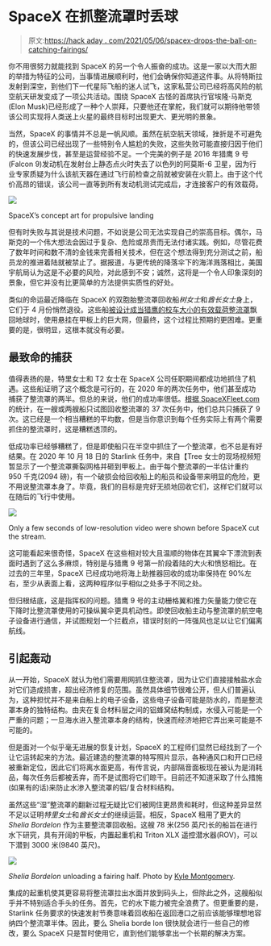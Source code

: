 # SpaceX 在抓整流罩时丢球

> 原文:[https://hack aday . com/2021/05/06/spacex-drops-the-ball-on-catching-fairings/](https://hackaday.com/2021/05/06/spacex-drops-the-ball-on-catching-fairings/)

你不用很努力就能找到 SpaceX 的另一个令人振奋的成功。这是一家以大而大胆的举措为特征的公司，当事情进展顺利时，他们会确保你知道这件事。从将特斯拉发射到深空，到他们下一代星际飞船的迷人试飞，这家私营公司已经将高风险的航空航天研发变成了一项公共活动。围绕 SpaceX 古怪的首席执行官埃隆·马斯克(Elon Musk)已经形成了一种个人崇拜，只要他还在掌舵，我们就可以期待他带领该公司实现将人类送上火星的最终目标时出现更大、更光明的景象。

当然，SpaceX 的事情并不总是一帆风顺。虽然在航空航天领域，挫折是不可避免的，但该公司已经出现了一些特别令人尴尬的失败，这些失败可能直接归因于他们的快速发展步伐，甚至是运营经验不足。一个完美的例子是 2016 年猎鹰 9 号(Falcon 9)发动机在发射台上静态点火时失去了以色列的阿莫斯-6 卫星，因为行业专家质疑为什么该航天器在通过飞行前检查之前就被安装在火箭上。由于这个代价高昂的错误，该公司一直等到所有发动机测试完成后，才连接客户的有效载荷。

[![](../Images/050b36aac6f25acb259b6733beefcfa0.png)](https://hackaday.com/wp-content/uploads/2019/07/dragonlanding_concept.jpg)

SpaceX’s concept art for propulsive landing

但有时失败与其说是技术问题，不如说是公司无法实现自己的崇高目标。偶尔，马斯克的一个伟大想法会因过于复杂、危险或昂贵而无法付诸实践。例如，尽管花费了数年时间和数不清的金钱来完善相关技术，但在这个想法得到充分测试之前，船员龙的推进着陆就被禁止了。据报道，与更传统的降落伞下的海洋溅落相比，美国宇航局认为这是不必要的风险，对此感到不安；诚然，这将是一个令人印象深刻的景象，但它并没有比更简单的方法提供实质性的好处。

类似的命运最近降临在 SpaceX 的双胞胎整流罩回收船*树女士*和*酋长女士*身上，它们于 4 月份悄然退役。这些船[被设计成当猎鹰的校车大小的有效载荷整流罩](https://hackaday.com/2018/02/26/spacex-joins-in-the-long-history-of-catching-stuff-from-space/)飘回地球时，使用悬挂在甲板上的巨大网，但最终，这个过程比预期的更困难。更重要的是，很明显，这根本就没有必要。

## 最致命的捕获

值得表扬的是，特里女士和 T2 女士在 SpaceX 公司任职期间都成功地抓住了机遇。这些船证明了这个概念是可行的，在 2020 年的两次任务中，他们甚至成功捕获了整流罩的两半。但总的来说，他们的成功率很低。[根据 SpaceXFleet.com](https://spacexfleet.com/fairing-data/)的统计，在一艘或两艘船只试图回收整流罩的 37 次任务中，他们总共只捕获了 9 次。这已经是一个相当糟糕的平均数，但是当你意识到每个任务实际上有两个需要抓住的整流罩时，这是糟糕透顶的。

低成功率已经够糟糕了，但是即使船只在半空中抓住了一个整流罩，也不总是有好结果。在 2020 年 10 月 18 日的 Starlink 任务中，来自【Tree 女士的现场视频短暂显示了一个整流罩撕裂网格并砸到甲板上。由于每个整流罩的一半估计重约 950 千克(2094 磅)，有一个破损会给回收船上的船员和设备带来明显的危险，更不用说整流罩本身了。毕竟，我们的目标是完好无损地回收它们，这样它们就可以在随后的飞行中使用。

[![](../Images/92d113faae5adfeb11d8711c3550ac4c.png)](https://hackaday.com/wp-content/uploads/2021/04/fairing_fail.gif)

Only a few seconds of low-resolution video were shown before SpaceX cut the stream.

这可能看起来很奇怪，SpaceX 在这些相对较大且温顺的物体在其翼伞下漂流到表面时遇到了这么多麻烦，特别是与猎鹰 9 号第一阶段着陆的大火和愤怒相比。在过去的三年里，SpaceX 已经成功地将海上助推器回收的成功率保持在 90%左右，至少从表面上看，这两种程序似乎相似之处多于不同之处。

但归根结底，这是指挥权的问题。猎鹰 9 号的主动栅格翼和推力矢量能力使它在下降时比整流罩使用的可操纵翼伞更具机动性。即使回收船主动与整流罩的航空电子设备进行通信，并试图规划一个拦截点，错误时刻的一阵强风也足以让它们偏离航线。

## 引起轰动

从一开始，SpaceX 就认为他们需要用网抓住整流罩，因为让它们直接接触盐水会对它们造成损害，超出经济修复的范围。虽然具体细节很难公开，但人们普遍认为，这种担忧并不是来自船上的电子设备，这些电子设备可能是防水的，而是整流罩本身的独特结构。由夹在复合材料层之间的铝蜂窝结构制成，水侵入可能是一个严重的问题；一旦海水进入整流罩本身的结构，快速而经济地把它弄出来可能是不可能的。

但是面对一个似乎毫无进展的恢复计划，SpaceX 的工程师们显然已经找到了一个让它运转起来的方法。最近建造的整流罩的特写照片显示，各种通风口和开口已经被重新定位，因此它们将离水面更高，有传言说，内部隔音面板现在被认为是消耗品，每次任务后都被丢弃，而不是试图将它们晾干。目前还不知道采取了什么措施(如果有的话)来防止水渗入整流罩的铝/复合材料结构。

虽然这些“湿”整流罩的翻新过程无疑比它们被网住更昂贵和耗时，但这种差异显然不足以证明*特里女士*和*酋长女士*的继续运营。相反，SpaceX 租用了更大的 *Shelia Bordelon* 作为主要整流罩回收船。这艘 78 米(256 英尺)长的船旨在进行水下研究，具有开阔的甲板，内置起重机和 Triton XLX 遥控潜水器(ROV)，可以下潜到 3000 米(9840 英尺)。

[![](../Images/2416f3a5a2b480194890296b27dba9af.png)](https://hackaday.com/wp-content/uploads/2021/04/fairing_shelia.jpg)

*Shelia Bordelon* unloading a fairing half. Photo by [Kyle Montgomery](https://www.kylemphoto.com/).

集成的起重机使其更容易将整流罩拉出水面并放到码头上，但除此之外，这艘船似乎并不特别适合手头的任务。首先，它的水下能力被完全浪费了。但更重要的是，Starlink 任务要求的快速发射节奏意味着回收船在返回港口之前应该能够理想地容纳四个整流罩半体。因此，要么 Shelia borde lon 很快就会进行一些自己的修改，要么 SpaceX 只是暂时使用它，直到他们能够拿出一个长期的解决方案。